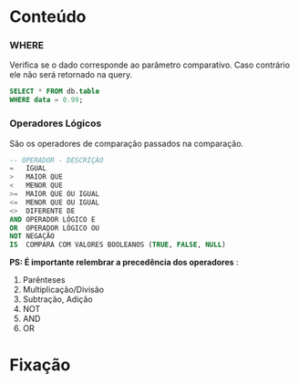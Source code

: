 # Conteúdo

### WHERE

Verifica se o dado corresponde ao parâmetro comparativo. Caso contrário ele não será retornado na query.

```sql
SELECT * FROM db.table
WHERE data = 0.99;
```

### Operadores Lógicos

São os operadores de comparação passados na comparação.

```sql
-- OPERADOR - DESCRIÇÃO
=   IGUAL
>   MAIOR QUE
<   MENOR QUE
>=  MAIOR QUE OU IGUAL
<=  MENOR QUE OU IGUAL
<>  DIFERENTE DE
AND OPERADOR LÓGICO E
OR  OPERADOR LÓGICO OU
NOT NEGAÇÃO
IS  COMPARA COM VALORES BOOLEANOS (TRUE, FALSE, NULL)
```

**PS:  É importante relembrar a precedência dos operadores** :

1. Parênteses
2. Multiplicação/Divisão
3. Subtração, Adição
4. NOT
5. AND
6. OR

# Fixação

